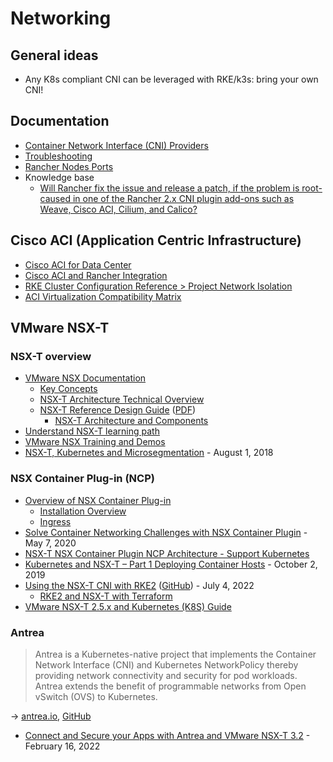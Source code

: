 # Networking

## General ideas

* Any K8s compliant CNI can be leveraged with RKE/k3s: bring your own CNI!

## Documentation

* [Container Network Interface (CNI) Providers](https://rancher.com/docs/rancher/v2.6/en/faq/networking/cni-providers/)
* [Troubleshooting](https://rancher.com/docs/rancher/v2.6/en/troubleshooting/networking/)
* [Rancher Nodes Ports](https://rancher.com/docs/rancher/v2.6/en/installation/requirements/ports/)
* Knowledge base
  * [Will Rancher fix the issue and release a patch, if the problem is root-caused in one of the Rancher 2.x CNI plugin add-ons such as Weave, Cisco ACI, Cilium, and Calico?](https://www.suse.com/support/kb/doc/?id=000020468)

## Cisco ACI (Application Centric Infrastructure)

* [Cisco ACI for Data Center](https://www.cisco.com/c/en/us/solutions/data-center-virtualization/application-centric-infrastructure/index.html)
* [Cisco ACI and Rancher Integration](https://www.cisco.com/c/en/us/td/docs/dcn/aci/containers/cisco-aci-and-rancher-integration.html)
* [RKE Cluster Configuration Reference > Project Network Isolation](https://rancher.com/docs/rancher/v2.6/en/cluster-admin/editing-clusters/rke-config-reference/#project-network-isolation)
* [ACI Virtualization Compatibility Matrix](https://www.cisco.com/c/dam/en/us/td/docs/Website/datacenter/aci/virtualization/matrix/virtmatrix.html)

## VMware NSX-T

### NSX-T overview

* [VMware NSX Documentation](https://docs.vmware.com/en/VMware-NSX/index.html)
  * [Key Concepts](https://docs.vmware.com/en/VMware-NSX-T-Data-Center/3.2/installation/GUID-A1BBC650-CCE3-4AC3-A774-92B195183492.html)
  * [NSX-T Architecture Technical Overview](https://nsx.techzone.vmware.com/resource/vmware-nsx-t-architecture-technical-overview)
  * [NSX-T Reference Design Guide](https://nsx.techzone.vmware.com/resource/nsx-t-reference-design-guide-3-0) ([PDF](https://communities.vmware.com/t5/VMware-NSX-Documents/VMware-NSX-T-Reference-Design/ta-p/2778093))
    * [NSX-T Architecture and Components](https://nsx.techzone.vmware.com/sites/default/files/imported-images/node_2501/NSX-T-Reference-Design-Guide-3-0/NSX-T-Reference-Design-Guide-3-0.007.png)
* [Understand NSX-T learning path](https://nsx.techzone.vmware.com/understand-nsx-t)
* [VMware NSX Training and Demos](https://www.youtube.com/playlist?list=PLdYldEmmLm2nBcfxkp-wzE4SCohw2ynD3)
* [NSX-T, Kubernetes and Microsegmentation](https://www.virtualthoughts.co.uk/2018/08/01/nsx-t-kubernetes-and-microsegmentation/) - August 1, 2018

### NSX Container Plug-in (NCP)

* [Overview of NSX Container Plug-in](https://docs.vmware.com/en/VMware-NSX-T-Data-Center/3.2/ncp-kubernetes/GUID-52A92986-0FDF-43A5-A7BB-C037889F7559.html)
  * [Installation Overview](https://docs.vmware.com/en/VMware-NSX-T-Data-Center/3.2/ncp-kubernetes/GUID-22D54FC5-4B06-4FE1-86A9-96A953FA15B9.html)
  * [Ingress](https://docs.vmware.com/en/VMware-NSX-T-Data-Center/3.2/ncp-kubernetes/GUID-E03D6EE5-9C6C-457F-AD81-25CF2056F4D8.html)
* [Solve Container Networking Challenges with NSX Container Plugin](https://blogs.vmware.com/networkvirtualization/2020/05/nsx-container-plugin.html/) - May 7, 2020
* [NSX-T NSX Container Plugin NCP Architecture - Support Kubernetes](https://www.youtube.com/watch?v=DPlr7K2eEow)
* [Kubernetes and NSX-T – Part 1 Deploying Container Hosts](https://vnuggets.com/2019/10/02/kubernetes-and-nsx-t-part1-deploying-container-hosts/) - October 2, 2019
* [Using the NSX-T CNI with RKE2](https://www.virtualthoughts.co.uk/2022/07/04/using-the-nsx-t-cni-with-rke2/) ([GitHub](https://github.com/David-VTUK/rke2-nsxt)) - July 4, 2022
  * [RKE2 and NSX-T with Terraform](https://github.com/David-VTUK/rke2-nsxt-terraform)
* [VMware NSX-T 2.5.x and Kubernetes (K8S) Guide](https://github.com/dumlutimuralp/k8s-with-nsx-t-2.5.x)

### Antrea

> Antrea is a Kubernetes-native project that implements the Container Network Interface (CNI) and Kubernetes NetworkPolicy thereby providing network connectivity and security for pod workloads. Antrea extends the benefit of programmable networks from Open vSwitch (OVS) to Kubernetes.

→ [antrea.io](https://antrea.io/), [GitHub](https://github.com/antrea-io/antrea)

* [Connect and Secure your Apps with Antrea and VMware NSX-T 3.2](https://blogs.vmware.com/networkvirtualization/2022/02/connect-and-secure-your-apps-with-antrea-and-vmware-nsx-t-3-2.html/) - February 16, 2022
